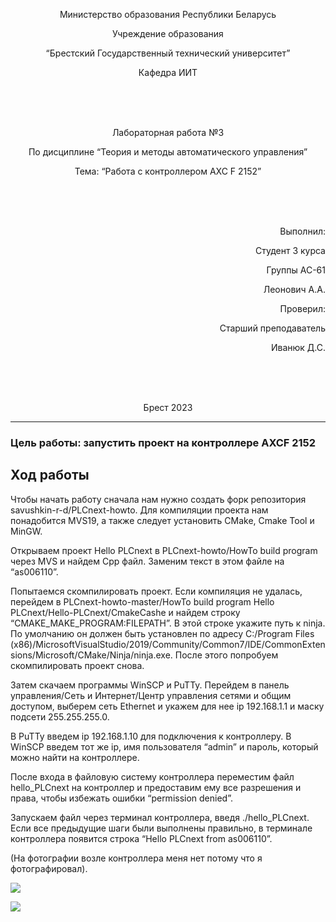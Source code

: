 <p align="center"> Министерство образования Республики Беларусь</p>
<p align="center">Учреждение образования</p>
<p align="center">“Брестский Государственный технический университет”</p>
<p align="center">Кафедра ИИТ</p>
<br><br><br>
<p align="center">Лабораторная работа №3</p>
<p align="center">По дисциплине “Теория и методы автоматического управления”</p>
<p align="center">Тема: “Работа с контроллером AXC F 2152”</p>
<br><br><br>
<p align="right">Выполнил:</p>
<p align="right">Студент 3 курса</p>
<p align="right">Группы АС-61</p>
<p align="right">Леонович А.А.</p>
<p align="right">Проверил:</p>
<p align="right">Старший преподаватель</p>
<p align="right">Иванюк Д.С.</p>
<br><br><br>
<p align="center">Брест 2023</p>

---

### Цель работы: запустить проект на контроллере AXCF 2152
## Ход работы 
Чтобы начать работу cначала нам нужно создать форк репозитория savushkin-r-d/PLCnext-howto. Для компиляции проекта нам понадобится MVS19, а также следует установить CMake, Cmake Tool и MinGW.

Открываем проект Hello PLCnext в PLCnext-howto/HowTo build program через MVS и найдем Cpp файл. Заменим текст в этом файле на “as006110”.

Попытаемся скомпилировать проект. Если компиляция не удалась, перейдем в PLCnext-howto-master/HowTo build program Hello PLCnext/Hello-PLCnext/CmakeCashe и найдем строку “CMAKE_MAKE_PROGRAM:FILEPATH”. В этой строке укажите путь к ninja. По умолчанию он должен быть установлен по адресу C:/Program Files (x86)/MicrosoftVisualStudio/2019/Community/Common7/IDE/CommonExtensions/Microsoft/CMake/Ninja/ninja.exe. После этого попробуем скомпилировать проект снова.

Затем скачаем программы WinSCP и PuTTy. Перейдем в панель управления/Сеть и Интернет/Центр управления сетями и общим доступом, выберем сеть Ethernet и укажем для нее ip 192.168.1.1 и маску подсети 255.255.255.0.

В PuTTy введем ip 192.168.1.10 для подключения к контроллеру. В WinSCP введем тот же ip, имя пользователя “admin” и пароль, который можно найти на контроллере.

После входа в файловую систему контроллера переместим файл hello_PLCnext на контроллер и предоставим ему все разрешения и права, чтобы избежать ошибки “permission denied”.

Запускаем файл через терминал контроллера, введя ./hello_PLCnext. Если все предыдущие шаги были выполнены правильно, в терминале контроллера появится строка “Hello PLCnext from as006110”.

(На фотографии возле контроллера меня нет потому что я фотографировал).

![](../../images/Lab3Result.png)

![](../../images/Work_together.png)
